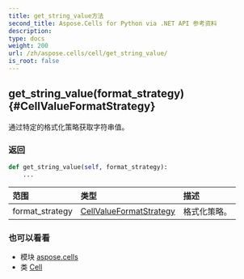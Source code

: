 ```yaml
---
title: get_string_value方法
second_title: Aspose.Cells for Python via .NET API 参考资料
description:
type: docs
weight: 200
url: /zh/aspose.cells/cell/get_string_value/
is_root: false
---
```

##  get_string_value(format_strategy) {#CellValueFormatStrategy}
通过特定的格式化策略获取字符串值。


### 返回




```python
def get_string_value(self, format_strategy):
    ...
```


|范围|类型|描述|
| :- | :- | :- |
| format_strategy | [CellValueFormatStrategy](/cells/python-net/zh/aspose.cells/cellvalueformatstrategy) |格式化策略。|



### 也可以看看
* 模块 [aspose.cells](../../)
* 类 [Cell](/cells/python-net/zh/aspose.cells/cell)
